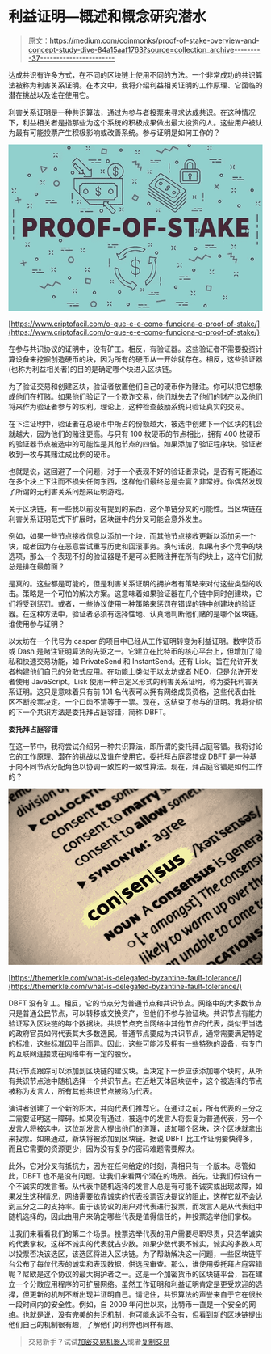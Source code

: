 # 利益证明—概述和概念研究潜水

> 原文：<https://medium.com/coinmonks/proof-of-stake-overview-and-concept-study-dive-84a15aaf1763?source=collection_archive---------37----------------------->

达成共识有许多方式，在不同的区块链上使用不同的方法。一个非常成功的共识算法被称为利害关系证明。在本文中，我将介绍利益相关证明的工作原理、它面临的潜在挑战以及谁在使用它。

利害关系证明是一种共识算法，通过为参与者投票来寻求达成共识。在这种情况下，利益相关者是指那些为这个系统的积极成果做出最大投资的人。这些用户被认为最有可能投票产生积极影响或改善系统。参与证明是如何工作的？

![](img/f14d24e276fa564c6a9b3661ecd5e666.png)

[https://www.criptofacil.com/o-que-e-e-como-funciona-o-proof-of-stake/](https://www.criptofacil.com/o-que-e-e-como-funciona-o-proof-of-stake/)

在参与共识协议的证明中，没有矿工。相反，有验证器。这些验证者不需要投资计算设备来挖掘创造硬币的块，因为所有的硬币从一开始就存在。相反，这些验证器(也称为利益相关者)的目的是确定哪个块进入区块链。

为了验证交易和创建区块，验证者放置他们自己的硬币作为赌注。你可以把它想象成他们在打赌。如果他们验证了一个欺诈交易，他们就失去了他们的财产以及他们将来作为验证者参与的权利。理论上，这种检查鼓励系统只验证真实的交易。

在下注证明中，验证者在总硬币中所占的份额越大，被选中创建下一个区块的机会就越大，因为他们的赌注更高。与只有 100 枚硬币的节点相比，拥有 400 枚硬币的验证器节点被选中的可能性是其他节点的四倍。如果添加了验证程序块。验证者收到一枚与其赌注成比例的硬币。

也就是说，这回避了一个问题，对于一个表现不好的验证者来说，是否有可能通过在多个块上下注而不损失任何东西，这样他们最终总是会赢？非常好。你偶然发现了所谓的无利害关系问题来证明游戏。

关于区块链，有一些我以前没有提到的东西，这个单链分叉的可能性。当区块链在利害关系证明范式下扩展时，区块链中的分叉可能会意外发生。

例如，如果一些节点接收信息以添加一个块，而其他节点接收更新以添加另一个块，或者因为存在恶意尝试重写历史和回滚事务。换句话说，如果有多个竞争的块选项，那么一个表现不好的验证器是不是可以把赌注押在所有的块上，这样它们就总是排在最前面？

是真的。这些都是可能的，但是利害关系证明的拥护者有策略来对付这些类型的攻击。策略是一个可怕的解决方案。这意味着如果验证器在几个链中同时创建块，它们将受到惩罚。或者，一些协议使用一种策略来惩罚在错误的链中创建块的验证器。在这种方法中，验证者必须有选择性地、认真地判断他们赌的是哪个区块链。谁使用参与证明？

以太坊在一个代号为 casper 的项目中已经从工作证明转变为利益证明。数字货币或 Dash 是赌注证明算法的先驱之一。它建立在比特币的核心平台上，但增加了隐私和快速交易功能，如 PrivateSend 和 InstantSend。还有 Lisk。旨在允许开发者构建他们自己的分散式应用。在功能上类似于以太坊或者 NEO，但是允许开发者使用 JavaScript。Lisk 使用一种自定义形式的利害关系证明，称为委托利害关系证明。这只是意味着只有前 101 名代表可以拥有网络成员资格，这些代表由社区不断投票决定。一个口齿不清等于一票。现在，这结束了参与的证明。我将介绍的下一个共识方法是委托拜占庭容错，简称 DBFT。

**委托拜占庭容错**

在这一节中，我将尝试介绍另一种共识算法，即所谓的委托拜占庭容错。我将讨论它的工作原理、潜在的挑战以及谁在使用它。委托拜占庭容错或 DBFT 是一种基于向不同节点分配角色以协调一致性的一致性算法。现在，拜占庭容错是如何工作的？

![](img/e826c439cac47ee1b54987d0ede4c90a.png)

[https://themerkle.com/what-is-delegated-byzantine-fault-tolerance/](https://themerkle.com/what-is-delegated-byzantine-fault-tolerance/)

DBFT 没有矿工。相反，它的节点分为普通节点和共识节点。网络中的大多数节点只是普通公民节点，可以转移或交换资产，但他们不参与验证块。共识节点有能力验证写入区块链的每个数据块。共识节点充当网络中其他节点的代表，类似于当选的政府官员如何代表其大多数选民。普通节点要成为共识节点，通常需要满足特定的标准，这些标准因平台而异。因此，这些可能涉及拥有一些特殊的设备，有专门的互联网连接或在网络中有一定的股份。

共识节点跟踪可以添加到区块链的建议块。当决定下一步应该添加哪个块时，从所有共识节点池中随机选择一个共识节点。在近地天体区块链中，这个被选择的节点被称为发言人，所有其他共识节点被称为代表。

演讲者创建了一个新的积木，并向代表们推荐它。在通过之前，所有代表的三分之二需要证明这一障碍。如果没有通过，被选中的发言人将恢复为普通代表，另一个发言人将被选中。这位新发言人提出他们的道理，该加哪个区块，这个区块就拿出来投票。如果通过，新块将被添加到区块链。据说 DBFT 比工作证明要快得多，而且它需要的资源更少，因为没有复杂的密码难题需要解决。

此外，它对分叉有抵抗力，因为在任何给定的时刻，真相只有一个版本。尽管如此，DBFT 也不是没有问题。让我们来看两个潜在的场景。首先，让我们假设有一个不诚实的发言者。从代表中随机选择的发言人总是有可能不诚实或出现故障，如果发生这种情况，网络需要依靠诚实的代表投票否决提议的阻止，这样它就不会达到三分之二的支持率。由于该协议的用户对代表进行投票，而发言人是从代表组中随机选择的，因此由用户来确定哪些代表是值得信任的，并投票选举他们掌权。

让我们来看看我们的第二个场景。投票选举代表的用户需要尽职尽责，只选举诚实的代表掌权，这样不诚实的代表就占少数。如果少数代表不诚实，诚实的多数人可以投票否决该选区，该选区将进入区块链。为了帮助解决这一问题，一些区块链平台公布了每位代表的诚实和表现数据，供选民审查。那么，谁使用委托拜占庭容错呢？尼欧是这个协议的最大拥护者之一。这是一个加密货币的区块链平台，旨在建立一个分散应用程序的可扩展网络。虽然工作证明和利益证明肯定是更受欢迎的选择，但更新的机制不断出现并证明自己。请记住，共识算法的声誉来自于它在很长一段时间内的安全性。例如，自 2009 年问世以来，比特币一直是一个安全的网络。也就是说，没有完美的共识机制，也可能永远不会有，但看到新的区块链提出他们自己的机制很有趣，了解他们的利弊也同样有趣。

> 交易新手？试试[加密交易机器人](/coinmonks/crypto-trading-bot-c2ffce8acb2a)或者[复制交易](/coinmonks/top-10-crypto-copy-trading-platforms-for-beginners-d0c37c7d698c)